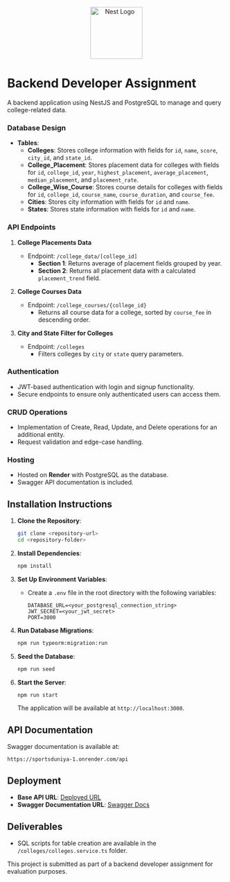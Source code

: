 <p align="center">
  <a href="http://nestjs.com/" target="blank"><img src="https://nestjs.com/img/logo-small.svg" width="120" alt="Nest Logo" /></a>
</p>

[circleci-image]: https://img.shields.io/circleci/build/github/nestjs/nest/master?token=abc123def456
[circleci-url]: https://circleci.com/gh/nestjs/nest


# Backend Developer Assignment

A backend application using NestJS and PostgreSQL to manage and query college-related data. 

### Database Design
- **Tables**:
  - **Colleges**: Stores college information with fields for `id`, `name`, `score`, `city_id`, and `state_id`.
  - **College_Placement**: Stores placement data for colleges with fields for `id`, `college_id`, `year`, `highest_placement`, `average_placement`, `median_placement`, and `placement_rate`.
  - **College_Wise_Course**: Stores course details for colleges with fields for `id`, `college_id`, `course_name`, `course_duration`, and `course_fee`.
  - **Cities**: Stores city information with fields for `id` and `name`.
  - **States**: Stores state information with fields for `id` and `name`.

### API Endpoints
1. **College Placements Data**
   - Endpoint: `/college_data/[college_id]`
     - **Section 1**: Returns average of placement fields grouped by year.
     - **Section 2**: Returns all placement data with a calculated `placement_trend` field.

2. **College Courses Data**
   - Endpoint: `/college_courses/{college_id}`
     - Returns all course data for a college, sorted by `course_fee` in descending order.

3. **City and State Filter for Colleges**
   - Endpoint: `/colleges`
     - Filters colleges by `city` or `state` query parameters.

### Authentication
- JWT-based authentication with login and signup functionality.
- Secure endpoints to ensure only authenticated users can access them.

### CRUD Operations
- Implementation of Create, Read, Update, and Delete operations for an additional entity.
- Request validation and edge-case handling.

### Hosting
- Hosted on **Render** with PostgreSQL as the database.
- Swagger API documentation is included.


## Installation Instructions

1. **Clone the Repository**:
   ```bash
   git clone <repository-url>
   cd <repository-folder>
   ```

2. **Install Dependencies**:
   ```bash
   npm install
   ```

3. **Set Up Environment Variables**:
   - Create a `.env` file in the root directory with the following variables:
     ```env
     DATABASE_URL=<your_postgresql_connection_string>
     JWT_SECRET=<your_jwt_secret>
     PORT=3000
     ```

4. **Run Database Migrations**:
   ```bash
   npm run typeorm:migration:run
   ```

5. **Seed the Database**:
   ```bash
   npm run seed
   ```

6. **Start the Server**:
   ```bash
   npm run start
   ```
   The application will be available at `http://localhost:3000`.


## API Documentation

Swagger documentation is available at:
```
https://sportsduniya-1.onrender.com/api
```


## Deployment

- **Base API URL**: [Deployed URL](<https://sportsduniya-1.onrender.com/colleges>)
- **Swagger Documentation URL**: [Swagger Docs](<https://sportsduniya-1.onrender.com/api>)


## Deliverables

- SQL scripts for table creation are available in the `/colleges/colleges.service.ts` folder.


This project is submitted as part of a backend developer assignment for evaluation purposes.

